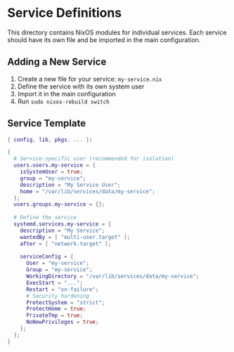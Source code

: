 # Service Definitions

This directory contains NixOS modules for individual services.
Each service should have its own file and be imported in the main configuration.

## Adding a New Service

1. Create a new file for your service: `my-service.nix`
2. Define the service with its own system user
3. Import it in the main configuration
4. Run `sudo nixos-rebuild switch`

## Service Template

```nix
{ config, lib, pkgs, ... }:

{
  # Service-specific user (recommended for isolation)
  users.users.my-service = {
    isSystemUser = true;
    group = "my-service";
    description = "My Service User";
    home = "/var/lib/services/data/my-service";
  };
  users.groups.my-service = {};
  
  # Define the service
  systemd.services.my-service = {
    description = "My Service";
    wantedBy = [ "multi-user.target" ];
    after = [ "network.target" ];
    
    serviceConfig = {
      User = "my-service";
      Group = "my-service";
      WorkingDirectory = "/var/lib/services/data/my-service";
      ExecStart = "...";
      Restart = "on-failure";
      # Security hardening
      ProtectSystem = "strict";
      ProtectHome = true;
      PrivateTmp = true;
      NoNewPrivileges = true;
    };
  };
}
```
